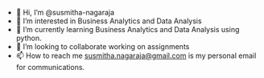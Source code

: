 - 👋 Hi, I’m @susmitha-nagaraja
- 👀 I’m interested in Business Analytics and Data Analysis
- 🌱 I’m currently learning Business Analytics and Data Analysis using python.
- 💞️ I’m looking to collaborate working on assignments
- 📫 How to reach me susmitha.nagaraja@gmail.com is my personal email for communications.

<!---
susmitha-nagaraja/susmitha-nagaraja is a ✨ special ✨ repository because its `README.md` (this file) appears on your GitHub profile.
You can click the Preview link to take a look at your changes.
--->
